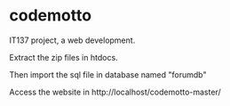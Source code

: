 # codemotto
IT137 project, a web development.

Extract the zip files in htdocs.

Then import the sql file in database named "forumdb"

Access the website in http://localhost/codemotto-master/
